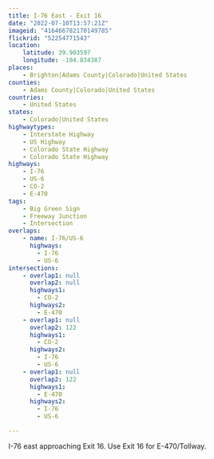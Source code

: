 ```yaml
---
title: I-76 East - Exit 16
date: "2022-07-10T13:57:21Z"
imageid: "416466782170149785"
flickrid: "52254771543"
location:
    latitude: 39.903597
    longitude: -104.834387
places:
    - Brighton|Adams County|Colorado|United States
counties:
    - Adams County|Colorado|United States
countries:
    - United States
states:
    - Colorado|United States
highwaytypes:
    - Interstate Highway
    - US Highway
    - Colorado State Highway
    - Colorado State Highway
highways:
    - I-76
    - US-6
    - CO-2
    - E-470
tags:
    - Big Green Sign
    - Freeway Junction
    - Intersection
overlaps:
    - name: I-76/US-6
      highways:
        - I-76
        - US-6
intersections:
    - overlap1: null
      overlap2: null
      highways1:
        - CO-2
      highways2:
        - E-470
    - overlap1: null
      overlap2: 122
      highways1:
        - CO-2
      highways2:
        - I-76
        - US-6
    - overlap1: null
      overlap2: 122
      highways1:
        - E-470
      highways2:
        - I-76
        - US-6

---
```

I-76 east approaching Exit 16.  Use Exit 16 for E-470/Tollway.